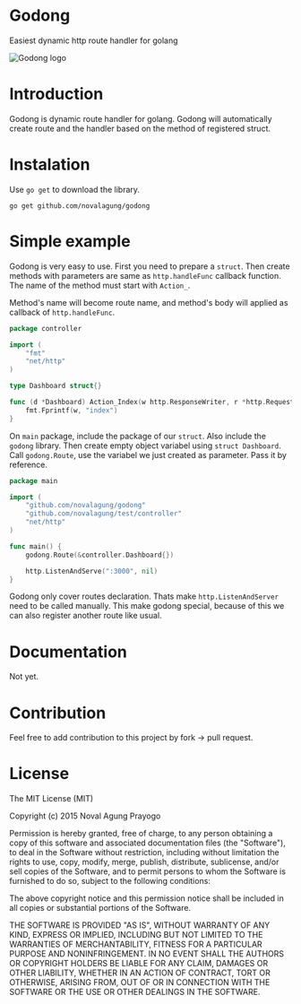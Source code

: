 Godong
======
Easiest dynamic http route handler for golang

![Godong logo](http://oi61.tinypic.com/jip1qb.jpg)

Introduction
======
Godong is dynamic route handler for golang. Godong will automatically create route and the handler based on the method of registered struct.

Instalation
======
Use `go get` to download the library.

```
go get github.com/novalagung/godong
```

Simple example
======
Godong is very easy to use. First you need to prepare a `struct`. Then create methods with parameters are same as `http.handleFunc` callback function. The name of the method must start with `Action_`.

Method's name will become route name, and method's body will applied as callback of `http.handleFunc`.

```go
package controller

import (
	"fmt"
	"net/http"
)

type Dashboard struct{}

func (d *Dashboard) Action_Index(w http.ResponseWriter, r *http.Request) {
	fmt.Fprintf(w, "index")
}
```

On `main` package, include the package of our `struct`. Also include the `godong` library. Then create empty object variabel using `struct Dashboard`. Call `godong.Route`, use the variabel we just created as parameter. Pass it by reference.

```go
package main

import (
	"github.com/novalagung/godong"
	"github.com/novalagung/test/controller"
	"net/http"
)

func main() {
	godong.Route(&controller.Dashboard{})

	http.ListenAndServe(":3000", nil)
}
```

Godong only cover routes declaration. Thats make `http.ListenAndServer` need to be called manually. This make godong special, because of this we can also register another route like usual.

Documentation
======
Not yet.

Contribution
======
Feel free to add contribution to this project by fork -> pull request.

License
======
The MIT License (MIT)

Copyright (c) 2015 Noval Agung Prayogo

Permission is hereby granted, free of charge, to any person obtaining a copy
of this software and associated documentation files (the "Software"), to deal
in the Software without restriction, including without limitation the rights
to use, copy, modify, merge, publish, distribute, sublicense, and/or sell
copies of the Software, and to permit persons to whom the Software is
furnished to do so, subject to the following conditions:

The above copyright notice and this permission notice shall be included in all
copies or substantial portions of the Software.

THE SOFTWARE IS PROVIDED "AS IS", WITHOUT WARRANTY OF ANY KIND, EXPRESS OR
IMPLIED, INCLUDING BUT NOT LIMITED TO THE WARRANTIES OF MERCHANTABILITY,
FITNESS FOR A PARTICULAR PURPOSE AND NONINFRINGEMENT. IN NO EVENT SHALL THE
AUTHORS OR COPYRIGHT HOLDERS BE LIABLE FOR ANY CLAIM, DAMAGES OR OTHER
LIABILITY, WHETHER IN AN ACTION OF CONTRACT, TORT OR OTHERWISE, ARISING FROM,
OUT OF OR IN CONNECTION WITH THE SOFTWARE OR THE USE OR OTHER DEALINGS IN THE
SOFTWARE.
